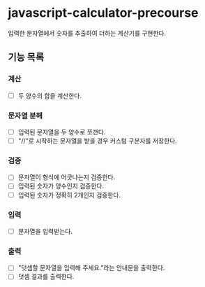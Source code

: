 # javascript-calculator-precourse
입력한 문자열에서 숫자를 추출하여 더하는 계산기를 구현한다.

## 기능 목록

### 계산

- [ ] 두 양수의 합을 계산한다.

### 문자열 분해

- [ ] 입력된 문자열을 두 양수로 쪼갠다.
- [ ] "//"로 시작하는 문자열을 받을 경우 커스텀 구분자를 저장한다.

### 검증

- [ ] 문자열이 형식에 어긋나는지 검증한다.
- [ ] 입력된 숫자가 양수인지 검증한다.
- [ ] 입력된 숫자가 정확히 2개인지 검증한다.

### 입력

- [ ] 문자열을 입력받는다.

### 출력

- [ ] "덧셈할 문자열을 입력해 주세요."라는 안내문을 출력한다.
- [ ] 덧셈 결과를 출력한다.